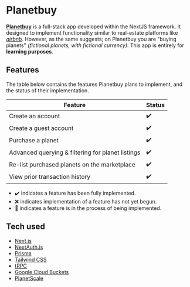 
# Planetbuy

 [**Planetbuy**](https://planetbuy.vercel.app/) is a full-stack app developed within the NextJS framework. It designed to implement functionality similar to real-estate platforms like [*airbnb*](https://www.airbnb.com/). However, as the same suggests; on Planetbuy you are "buying planets" *(fictional planets, with fictional currency)*. This app is entirely for **learning purposes**.

  

## Features
The table below contains the features Planetbuy plans to implement, and the status of their implementation. 

| Feature | Status |
|--|--|
| Create an account |✔️|
| Create a guest account |✔️|
| Purchase a planet |✔️|
| Advanced querying & filtering for planet listings |✔️|
| Re-list purchased planets on the marketplace |✔️|
| View prior transaction history |✔️|

- ✔️ indicates a feature has been fully implemented.
- ❌ indicates implementation of a feature has not yet begun.
- 🚧 indicates a feature is in the process of being implemented.

## Tech used

- [Next.js](https://nextjs.org)
- [NextAuth.js](https://next-auth.js.org)
- [Prisma](https://prisma.io)
- [Tailwind CSS](https://tailwindcss.com)
- [tRPC](https://trpc.io)
- [Google Cloud Buckets](https://cloud.google.com)
- [PlanetScale](https://planetscale.com/)
  


